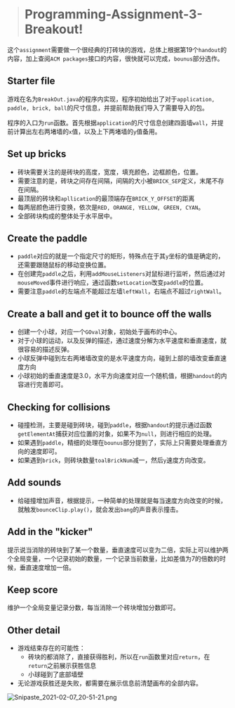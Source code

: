 > # Programming-Assignment-3-Breakout!

这个`assignment`需要做一个很经典的打砖块的游戏，总体上根据第19个`handout`的内容，加上查阅`ACM packages`接口的内容，很快就可以完成，`bounus`部分选作。

## Starter file

游戏在名为`BreakOut.java`的程序内实现，程序初始给出了对于`application, paddle, brick, ball`的尺寸信息，并提前帮助我们导入了需要导入的包。

程序的入口为`run`函数。首先根据`application`的尺寸信息创建四面墙`wall`，并提前计算出左右两堵墙的`x`值，以及上下两堵墙的`y`值备用。

## Set up bricks

* 砖块需要关注的是砖块的高度，宽度，填充颜色，边框颜色，位置。
* 需要注意的是，砖块之间存在间隔，间隔的大小被`BRICK_SEP`定义，末尾不存在间隔。
* 最顶层的砖块和`apllication`的最顶端存在`BRICK_Y_OFFSET`的距离
* 每两层颜色进行变换，依次是`RED, ORANGE, YELLOW, GREEN, CYAN`。
* 全部砖块构成的整体处于水平居中。

## Create the paddle

* `paddle`对应的就是一个指定尺寸的矩形，特殊点在于其`y`坐标的值是确定的，还需要跟随鼠标的移动变换位置。
* 在创建完`paddle`之后，利用`addMouseListeners`对鼠标进行监听，然后通过对`mouseMoved`事件进行响应，通过函数`setLocation`改变`paddle`的位置。
* 需要注意`paddle`的左端点不能超过左墙`leftWall`，右端点不超过`rightWall`。

## Create a ball and get it to bounce off the walls

* 创建一个小球，对应一个`GOval`对象，初始处于画布的中心。
* 对于小球的运动，以及反弹的描述，通过速度分解为水平速度和垂直速度，就很容易的描述反弹。
* 小球反弹中碰到左右两堵墙改变的是水平速度方向，碰到上部的墙改变垂直速度方向
* 小球初始的垂直速度是3.0，水平方向速度对应一个随机值，根据`handout`的内容进行完善即可。

## Checking for collisions

* 碰撞检测，主要是碰到砖块，碰到`paddle`，根据`handout`的提示通过函数`getElementAt`捕获对应位置的对象，如果不为`null`，则进行相应的处理。
* 如果遇到`paddle`，精细的处理在`bounus`部分提到了，实际上只需要处理垂直方向的速度即可。
* 如果遇到`brick`，则砖块数量`toalBrickNum`减一，然后`y`速度方向改变。

## Add sounds

* 给碰撞增加声音，根据提示，一种简单的处理就是每当速度方向改变的时候，就触发`bounceClip.play()`，就会发出`bang`的声音表示撞击。

## Add in the "kicker"

提示说当消除的砖块到了某一个数量，垂直速度可以变为二倍，实际上可以维护两个全局变量，一个记录初始的数量，一个记录当前数量，比如差值为7的倍数的时候，垂直速度增加一倍。

## Keep score

维护一个全局变量记录分数，每当消除一个砖块增加分数即可。

## Other detail

* 游戏结束存在的可能性：
  * 砖块的都消除了，直接获得胜利，所以在`run`函数里对应`return`，在`return`之前展示获胜信息
  * 小球碰到了底部墙壁
* 无论游戏获胜还是失败，都需要在展示信息前清楚画布的全部内容。

![Snipaste_2021-02-07_20-51-21.png](https://i.loli.net/2021/02/10/W9nSmKktTG2Dhvo.png)



































